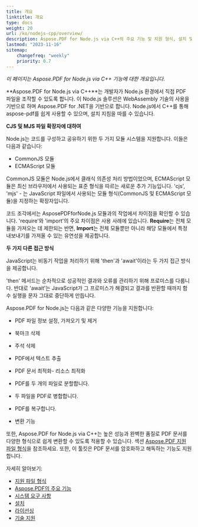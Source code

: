 ```yaml
---
title: 개요
linktitle: 개요
type: docs
weight: 20
url: /ko/nodejs-cpp/overview/
description: Aspose.PDF for Node.js via C++의 주요 기능 및 지원 형식, 설치 및 라이선스 매뉴얼 개요.
lastmod: "2023-11-16"
sitemap:
    changefreq: "weekly"
    priority: 0.7
---
```


_이 페이지는 Aspose.PDF for Node.js via C++ 기능에 대한 개요입니다._

**Aspose.PDF for Node.js via C++**는 개발자가 Node.js 환경에서 직접 PDF 파일을 조작할 수 있도록 합니다. 이 Node.js 솔루션은 WebAssembly 기술의 사용을 기반으로 하며 Aspose.PDF for .NET을 기반으로 합니다. Node.js에서 C++를 통해 aspose-pdf를 쉽게 사용할 수 있으며, 설치 지침을 따를 수 있습니다.

**CJS 및 MJS 파일 확장자에 대하여**

Node.js는 코드를 구성하고 공유하기 위한 두 가지 모듈 시스템을 지원합니다. 이들은 다음과 같습니다:

- CommonJS 모듈
- ECMAScript 모듈

CommonJS 모듈은 Node.js에서 클래식 의존성 처리 방법이었으며, ECMAScript 모듈은 최신 브라우저에서 사용되는 표준 형식을 따르는 새로운 추가 기능입니다.
 'cjs', 'mjs' - 는 JavaScript 파일에서 사용되는 모듈 형식(CommonJS 및 ECMAScript 모듈)을 지정하는 확장자입니다.

코드 조각에서는 AsposePDFforNode.js 모듈과의 작업에서 차이점을 확인할 수 있습니다. 'require'와 'import'의 주요 차이점은 사용 사례에 있습니다. **Require**는 전체 모듈을 가져오는 데 제한되는 반면, **Import**는 전체 모듈뿐만 아니라 해당 모듈에서 특정 내보내기를 가져올 수 있는 유연성을 제공합니다.

**두 가지 다른 접근 방식**

JavaScript는 비동기 작업을 처리하기 위해 'then'과 'await'이라는 두 가지 접근 방식을 제공합니다.

'then' 메서드는 순차적으로 성공적인 결과와 오류를 관리하기 위해 프로미스를 다룹니다. 반대로 'await'는 JavaScript가 그 프로미스가 해결되고 결과를 반환할 때까지 함수 실행을 문자 그대로 중단하게 만듭니다.

Aspose.PDF for Node.js는 다음과 같은 다양한 기능을 지원합니다:

- PDF 파일 정보 설정, 가져오기 및 제거
- 북마크 삭제
- 주석 삭제
- PDF에서 텍스트 추출

- PDF 문서 최적화- 리소스 최적화
- PDF를 두 개의 파일로 분할합니다.
- 두 파일을 PDF로 병합합니다.
- PDF를 복구합니다.
- 변환 기능

또한, Aspose.PDF for Node.js via C++는 높은 성능과 완벽한 품질로 PDF 문서를 다양한 형식으로 쉽게 변환할 수 있도록 적용할 수 있습니다. 섹션 [Aspose.PDF 지원 파일 형식](https://docs.aspose.com/pdf/nodejs-cpp/supported-file-formats/)을 참조하세요. 또한, 이 툴킷은 PDF 문서를 암호화하고 해독하는 기능도 지원합니다.

자세히 알아보기:

- [지원 파일 형식](/pdf/ko/nodejs-cpp/supported-file-formats/)
- [Aspose.PDF의 주요 기능](/pdf/ko/nodejs-cpp/key-features/)
- [시스템 요구 사항](/pdf/ko/nodejs-cpp/system-requirements/)
- [설치](/pdf/ko/nodejs-cpp/installation/)
- [라이선싱](/pdf/ko/nodejs-cpp/licensing/)
- [기술 지원](/pdf/ko/nodejs-cpp/technical-support/)